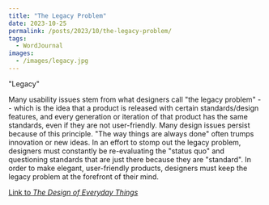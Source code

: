 ```yaml
---
title: "The Legacy Problem"
date: 2023-10-25
permalink: /posts/2023/10/the-legacy-problem/
tags:
  - WordJournal
images:
  - /images/legacy.jpg
---
```


"Legacy"

Many usability issues stem from what designers call "the legacy problem" -- which is the idea that a product is released with certain standards/design features, and every generation or iteration of that product has the same standards, even if they are not user-friendly. Many design issues persist because of this principle. "The way things are always done" often trumps innovation or new ideas. In an effort to stomp out the legacy problem, designers must constantly be re-evaluating the "status quo" and questioning standards that are just there because they are "standard". In order to make elegant, user-friendly products, designers must keep the legacy problem at the forefront of their mind.

[Link to _The Design of Everyday Things_](https://www.amazon.com/Design-Everyday-Things-Revised-Expanded/dp/0465050654/ref=asc_df_0465050654/?tag=hyprod-20&linkCode=df0&hvadid=312106851030&hvpos=&hvnetw=g&hvrand=6290723823945543701&hvpone=&hvptwo=&hvqmt=&hvdev=c&hvdvcmdl=&hvlocint=&hvlocphy=9024742&hvtargid=pla-416263148589&psc=1)
